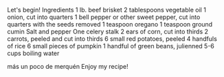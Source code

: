 Let's begin!
Ingredients
1 lb. beef brisket
2 tablespoons vegetable oil
1 onion, cut into quarters
1 bell pepper or other sweet pepper, cut into quarters with the seeds removed
1 teaspoon oregano
1 teaspoon ground cumin
Salt and pepper
One celery stalk
2 ears of corn, cut into thirds
2 carrots, peeled and cut into thirds
6 small red potatoes, peeled
4 handfuls of rice
6 small pieces of pumpkin
1 handful of green beans, julienned
5-6 cups boiling water

más un poco de merquén
Enjoy my recipe!